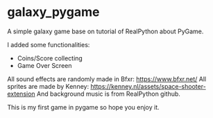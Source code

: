 # galaxy_pygame

A simple galaxy game base on tutorial of RealPython about PyGame.

I added some functionalities:
  - Coins/Score collecting
  - Game Over Screen

All sound effects are randomly made in Bfxr: https://www.bfxr.net/
All sprites are made by Kenney: https://kenney.nl/assets/space-shooter-extension
And background music is from RealPython github.

This is my first game in pygame so hope you enjoy it.
